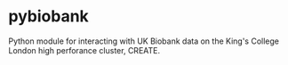 # pybiobank
 Python module for interacting with UK Biobank data on the King's College London high perforance cluster, CREATE.
